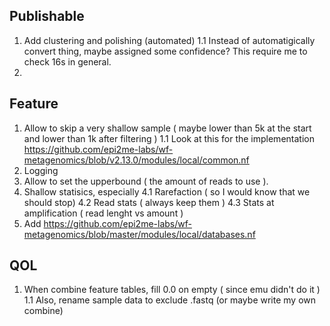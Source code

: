 ## Publishable
1. Add clustering and polishing (automated)
1.1 Instead of automatigically convert thing, maybe assigned some confidence? This require me to check 16s in general.
2.

## Feature
1. Allow to skip a very shallow sample ( maybe lower than 5k at the start and lower than 1k after filtering )
1.1 Look at this for the implementation https://github.com/epi2me-labs/wf-metagenomics/blob/v2.13.0/modules/local/common.nf
2. Logging
3. Allow to set the upperbound ( the amount of reads to use ).
4. Shallow statisics, especially
  4.1 Rarefaction ( so I would know that we should stop)
  4.2 Read stats ( always keep them )
  4.3 Stats at amplification ( read lenght vs amount )
5. Add https://github.com/epi2me-labs/wf-metagenomics/blob/master/modules/local/databases.nf

## QOL
1. When combine feature tables, fill 0.0 on empty ( since emu didn't do it )
1.1 Also, rename sample data to exclude .fastq (or maybe write my own combine)
